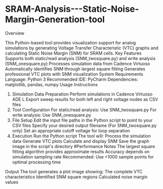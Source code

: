 # SRAM-Analysis---Static-Noise-Margin-Generation-tool
Overview

This Python-based tool provides visualization support for analog simulations by generating Voltage Transfer Characteristic (VTC) graphs and calculating Static Noise Margin (SNM) for SRAM cells.
Key Features
    Supports both static/read analysis (SNM_twosquare.py) and write analysis (SNM_onesquare.py)
    Processes simulation data from Cadence Virtuoso
    Automatically identifies SNM through largest square fitting
    Generates professional VTC plots with SNM visualization
System Requirements
    Language: Python 3
    Recommended IDE: PyCharm
    Dependencies: matplotlib, pandas, numpy
Usage Instructions
1. Simulation Data Preparation
    Perform simulations in Cadence Virtuoso ADE L
    Export sweep results for both left and right voltage nodes as CSV files
2. Tool Configuration
    For static/read analysis: Use SNM_twosquare.py
    For write analysis: Use SNM_onesquare.py
3. File Setup
    Edit the input file paths in the Python script to point to your CSV files
    Specify your desired output filename
    (For SNM_twosquare.py only) Set an appropriate cutoff voltage for loop separation
4. Execution
    Run the Python script
    The tool will:
        Process the simulation data
        Generate VTC plots
        Calculate and display SNM
        Save the graph image in the script's directory
#Performance Notes
    The largest square fitting algorithm provides approximate results
    Accuracy depends on simulation sampling rate
    Recommended: Use <1000 sample points for optimal processing time

Output
  The tool generates a plot image showing:
    The complete VTC characteristics
    Identified SNM square regions 
    Calculated noise margin values


